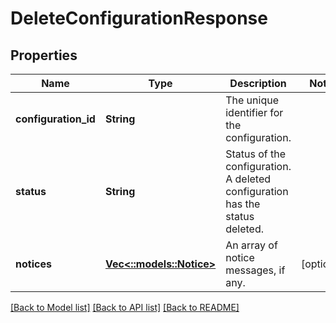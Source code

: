 # DeleteConfigurationResponse

## Properties
Name | Type | Description | Notes
------------ | ------------- | ------------- | -------------
**configuration_id** | **String** | The unique identifier for the configuration. | 
**status** | **String** | Status of the configuration. A deleted configuration has the status deleted. | 
**notices** | [**Vec<::models::Notice>**](Notice.md) | An array of notice messages, if any. | [optional] 

[[Back to Model list]](../README.md#documentation-for-models) [[Back to API list]](../README.md#documentation-for-api-endpoints) [[Back to README]](../README.md)



